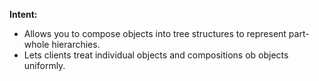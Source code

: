 **Intent:**
  - Allows you to compose objects into tree structures to represent part-whole hierarchies.
  - Lets clients treat individual objects and compositions ob objects uniformly.